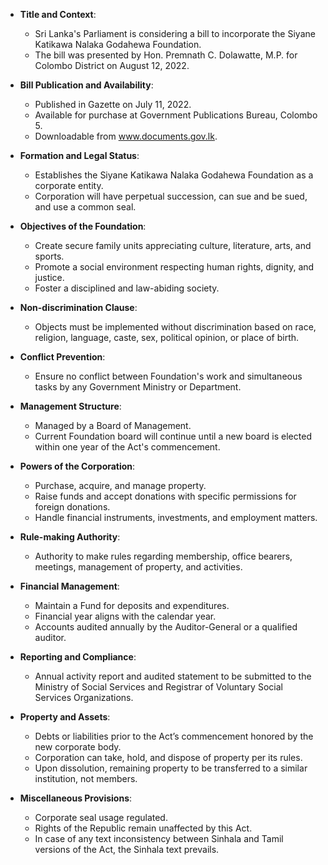 - **Title and Context**:
  - Sri Lanka's Parliament is considering a bill to incorporate the Siyane Katikawa Nalaka Godahewa Foundation.
  - The bill was presented by Hon. Premnath C. Dolawatte, M.P. for Colombo District on August 12, 2022.

- **Bill Publication and Availability**:
  - Published in Gazette on July 11, 2022.
  - Available for purchase at Government Publications Bureau, Colombo 5.
  - Downloadable from www.documents.gov.lk.

- **Formation and Legal Status**:
  - Establishes the Siyane Katikawa Nalaka Godahewa Foundation as a corporate entity.
  - Corporation will have perpetual succession, can sue and be sued, and use a common seal.

- **Objectives of the Foundation**:
  - Create secure family units appreciating culture, literature, arts, and sports.
  - Promote a social environment respecting human rights, dignity, and justice.
  - Foster a disciplined and law-abiding society.

- **Non-discrimination Clause**:
  - Objects must be implemented without discrimination based on race, religion, language, caste, sex, political opinion, or place of birth.

- **Conflict Prevention**:
  - Ensure no conflict between Foundation's work and simultaneous tasks by any Government Ministry or Department.

- **Management Structure**:
  - Managed by a Board of Management.
  - Current Foundation board will continue until a new board is elected within one year of the Act's commencement.

- **Powers of the Corporation**:
  - Purchase, acquire, and manage property.
  - Raise funds and accept donations with specific permissions for foreign donations.
  - Handle financial instruments, investments, and employment matters.

- **Rule-making Authority**:
  - Authority to make rules regarding membership, office bearers, meetings, management of property, and activities.

- **Financial Management**:
  - Maintain a Fund for deposits and expenditures.
  - Financial year aligns with the calendar year.
  - Accounts audited annually by the Auditor-General or a qualified auditor.

- **Reporting and Compliance**:
  - Annual activity report and audited statement to be submitted to the Ministry of Social Services and Registrar of Voluntary Social Services Organizations.

- **Property and Assets**:
  - Debts or liabilities prior to the Act’s commencement honored by the new corporate body.
  - Corporation can take, hold, and dispose of property per its rules.
  - Upon dissolution, remaining property to be transferred to a similar institution, not members.

- **Miscellaneous Provisions**:
  - Corporate seal usage regulated.
  - Rights of the Republic remain unaffected by this Act.
  - In case of any text inconsistency between Sinhala and Tamil versions of the Act, the Sinhala text prevails.